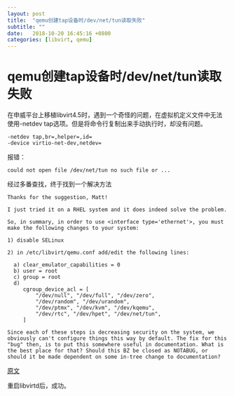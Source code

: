```yaml
---
layout: post
title:  "qemu创建tap设备时/dev/net/tun读取失败"
subtitle: ""
date:   2018-10-20 16:45:16 +0800
categories: [libvirt, qemu]
---
```


# qemu创建tap设备时/dev/net/tun读取失败

​	在申威平台上移植libvirt4.5时，遇到一个奇怪的问题，在虚拟机定义文件中无法使用-netdev tap选项。但是将命令行复制出来手动执行时，却没有问题。

``` 
-netdev tap,br=,helper=,id=
-device virtio-net-dev,netdev=
```

报错：

``` 
could not open file /dev/net/tun no such file or ...
```



经过多番查找，终于找到一个解决方法

``` 
Thanks for the suggestion, Matt!

I just tried it on a RHEL system and it does indeed solve the problem.

So, in summary, in order to use <interface type='ethernet'>, you must make the following changes to your system:

1) disable SELinux

2) in /etc/libvirt/qemu.conf add/edit the following lines:

  a) clear_emulator_capabilities = 0
  b) user = root
  c) group = root
  d)
     cgroup_device_acl = [
         "/dev/null", "/dev/full", "/dev/zero",
         "/dev/random", "/dev/urandom",
         "/dev/ptmx", "/dev/kvm", "/dev/kqemu",
         "/dev/rtc", "/dev/hpet", "/dev/net/tun",
     ]

Since each of these steps is decreasing security on the system, we obviously can't configure things this way by default. The fix for this "bug" then, is to put this somewhere useful in documentation. What is the best place for that? Should this BZ be closed as NOTABUG, or should it be made dependent on some in-tree change to documentation?
```

[原文](https://bugzilla.redhat.com/show_bug.cgi?id=770020) 

重启libvirtd后，成功。